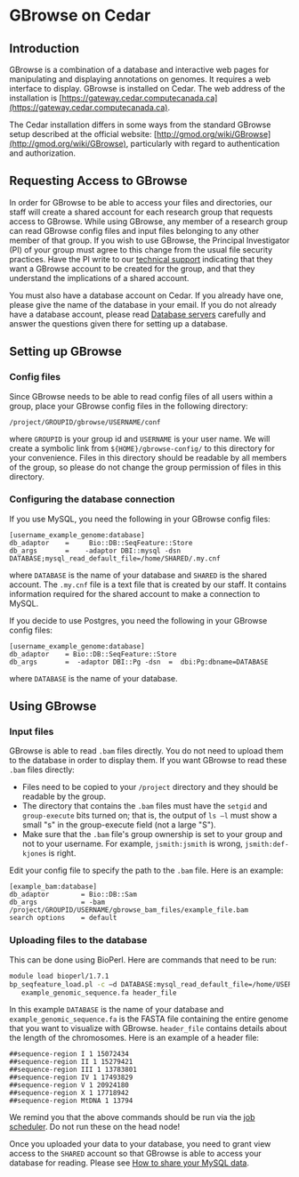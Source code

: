 # GBrowse on Cedar

## Introduction

GBrowse is a combination of a database and interactive web pages for manipulating and displaying annotations on genomes. It requires a web interface to display. GBrowse is installed on Cedar. The web address of the installation is [https://gateway.cedar.computecanada.ca](https://gateway.cedar.computecanada.ca).

The Cedar installation differs in some ways from the standard GBrowse setup described at the official website: [http://gmod.org/wiki/GBrowse](http://gmod.org/wiki/GBrowse), particularly with regard to authentication and authorization.

## Requesting Access to GBrowse

In order for GBrowse to be able to access your files and directories, our staff will create a shared account for each research group that requests access to GBrowse. While using GBrowse, any member of a research group can read GBrowse config files and input files belonging to any other member of that group. If you wish to use GBrowse, the Principal Investigator (PI) of your group must agree to this change from the usual file security practices. Have the PI write to our [technical support](link-to-technical-support-here) indicating that they want a GBrowse account to be created for the group, and that they understand the implications of a shared account.

You must also have a database account on Cedar. If you already have one, please give the name of the database in your email. If you do not already have a database account, please read [Database servers](link-to-database-servers-here) carefully and answer the questions given there for setting up a database.

## Setting up GBrowse

### Config files

Since GBrowse needs to be able to read config files of all users within a group, place your GBrowse config files in the following directory:

`/project/GROUPID/gbrowse/USERNAME/conf`

where `GROUPID` is your group id and `USERNAME` is your user name. We will create a symbolic link from `${HOME}/gbrowse-config/` to this directory for your convenience. Files in this directory should be readable by all members of the group, so please do not change the group permission of files in this directory.

### Configuring the database connection

If you use MySQL, you need the following in your GBrowse config files:

```
[username_example_genome:database]
db_adaptor    =     Bio::DB::SeqFeature::Store
db_args       =    -adaptor DBI::mysql -dsn DATABASE;mysql_read_default_file=/home/SHARED/.my.cnf
```

where `DATABASE` is the name of your database and `SHARED` is the shared account. The `.my.cnf` file is a text file that is created by our staff. It contains information required for the shared account to make a connection to MySQL.

If you decide to use Postgres, you need the following in your GBrowse config files:

```
[username_example_genome:database]
db_adaptor    = Bio::DB::SeqFeature::Store
db_args       =  -adaptor DBI::Pg -dsn  =  dbi:Pg:dbname=DATABASE
```

where `DATABASE` is the name of your database.

## Using GBrowse

### Input files

GBrowse is able to read `.bam` files directly. You do not need to upload them to the database in order to display them. If you want GBrowse to read these `.bam` files directly:

* Files need to be copied to your `/project` directory and they should be readable by the group.
* The directory that contains the `.bam` files must have the `setgid` and `group-execute` bits turned on; that is, the output of `ls –l` must show a small "s" in the group-execute field (not a large "S").
* Make sure that the `.bam` file's group ownership is set to your group and not to your username. For example, `jsmith:jsmith` is wrong, `jsmith:def-kjones` is right.

Edit your config file to specify the path to the `.bam` file. Here is an example:

```
[example_bam:database]
db_adaptor        = Bio::DB::Sam
db_args           = -bam /project/GROUPID/USERNAME/gbrowse_bam_files/example_file.bam
search options    = default
```

### Uploading files to the database

This can be done using BioPerl. Here are commands that need to be run:

```bash
module load bioperl/1.7.1
bp_seqfeature_load.pl -c –d DATABASE:mysql_read_default_file=/home/USERNAME/.my.cnf \
   example_genomic_sequence.fa header_file
```

In this example `DATABASE` is the name of your database and `example_genomic_sequence.fa` is the FASTA file containing the entire genome that you want to visualize with GBrowse. `header_file` contains details about the length of the chromosomes. Here is an example of a header file:

```
##sequence-region I 1 15072434
##sequence-region II 1 15279421
##sequence-region III 1 13783801
##sequence-region IV 1 17493829
##sequence-region V 1 20924180
##sequence-region X 1 17718942
##sequence-region MtDNA 1 13794
```

We remind you that the above commands should be run via the [job scheduler](link-to-job-scheduler-here). Do not run these on the head node!

Once you uploaded your data to your database, you need to grant view access to the `SHARED` account so that GBrowse is able to access your database for reading. Please see [How to share your MySQL data](link-to-mysql-sharing-here).

